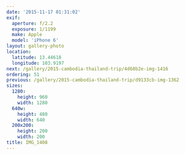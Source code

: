 ```yaml
---
date: '2015-11-17 01:31:02'
exif:
  aperture: f/2.2
  exposure: 1/1199
  make: Apple
  model: 'iPhone 6'
layout: gallery-photo
location:
  latitude: 13.44618
  longitude: 103.9197
next: /gallery/2015-cambodia-thailand-trip/4d68b2e-img-1416
ordering: 51
previous: /gallery/2015-cambodia-thailand-trip/d9133cb-img-1362
sizes:
  1280:
    height: 960
    width: 1280
  640w:
    height: 480
    width: 640
  200x200:
    height: 200
    width: 200
title: IMG_1408
---
```

